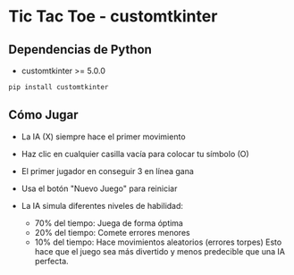 # Tic Tac Toe - customtkinter

## Dependencias de Python
- customtkinter >= 5.0.0

```bash
pip install customtkinter
```

## Cómo Jugar

- La IA (X) siempre hace el primer movimiento
- Haz clic en cualquier casilla vacía para colocar tu símbolo (O)
- El primer jugador en conseguir 3 en línea gana
- Usa el botón "Nuevo Juego" para reiniciar
- La IA simula diferentes niveles de habilidad:

  - 70% del tiempo: Juega de forma óptima
  - 20% del tiempo: Comete errores menores
  - 10% del tiempo: Hace movimientos aleatorios (errores torpes)
Esto hace que el juego sea más divertido y menos predecible que una IA perfecta.
